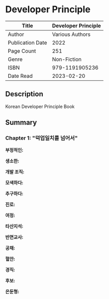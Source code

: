 # Developer Principle

| Title            | Developer Principle |
|------------------|---------------------|
| Author           | Various Authors     |
| Publication Date | 2022                |
| Page Count       | 251                 |
| Genre            | Non-Fiction         |
| ISBN             | 979-1191905236      |
| Date Read        | 2023-02-20          |

## Description

Korean Developer Principle Book

## Summary

### Chapter 1: "덕업일치를 넘어서"

__부정적인:__

__생소한:__

__개발 조직:__

__모색하다:__

__추구하다:__

__진로:__

__여정:__

__타산지석:__

__반면교사:__

__공채:__

__혈안:__

__경직:__

__후보:__

__은둔형:__

